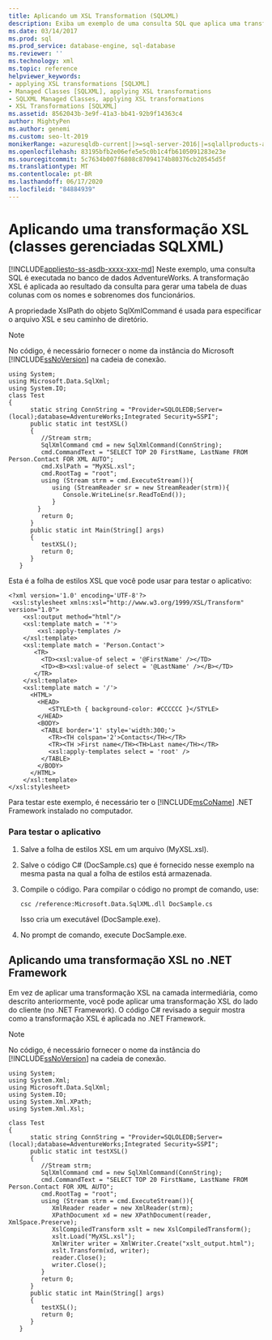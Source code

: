 ```yaml
---
title: Aplicando um XSL Transformation (SQLXML)
description: Exiba um exemplo de uma consulta SQL que aplica uma transformação XSL usando a propriedade XslPath do objeto SqlXmlCommand nas classes gerenciadas SQLXML.
ms.date: 03/14/2017
ms.prod: sql
ms.prod_service: database-engine, sql-database
ms.reviewer: ''
ms.technology: xml
ms.topic: reference
helpviewer_keywords:
- applying XSL transformations [SQLXML]
- Managed Classes [SQLXML], applying XSL transformations
- SQLXML Managed Classes, applying XSL transformations
- XSL Transformations [SQLXML]
ms.assetid: 8562043b-3e9f-41a3-bb41-92b9f14363c4
author: MightyPen
ms.author: genemi
ms.custom: seo-lt-2019
monikerRange: =azuresqldb-current||>=sql-server-2016||=sqlallproducts-allversions||>=sql-server-linux-2017||=azuresqldb-mi-current
ms.openlocfilehash: 83195bfb2e06efe5e5c0b1c4fb6105091283e23e
ms.sourcegitcommit: 5c7634b007f6808c87094174b80376cb20545d5f
ms.translationtype: MT
ms.contentlocale: pt-BR
ms.lasthandoff: 06/17/2020
ms.locfileid: "84884939"
---
```

# <a name="applying-an-xsl-transformation-sqlxml-managed-classes"></a>Aplicando uma transformação XSL (classes gerenciadas SQLXML)
[!INCLUDE[appliesto-ss-asdb-xxxx-xxx-md](../../../includes/appliesto-ss-asdb-xxxx-xxx-md.md)]
  Neste exemplo, uma consulta SQL é executada no banco de dados AdventureWorks. A transformação XSL é aplicada ao resultado da consulta para gerar uma tabela de duas colunas com os nomes e sobrenomes dos funcionários.  
  
 A propriedade XslPath do objeto SqlXmlCommand é usada para especificar o arquivo XSL e seu caminho de diretório.  
  
> [!NOTE]  
>  No código, é necessário fornecer o nome da instância do Microsoft [!INCLUDE[ssNoVersion](../../../includes/ssnoversion-md.md)] na cadeia de conexão.  
  
```  
using System;  
using Microsoft.Data.SqlXml;  
using System.IO;  
class Test  
{  
      static string ConnString = "Provider=SQLOLEDB;Server=(local);database=AdventureWorks;Integrated Security=SSPI";  
      public static int testXSL()  
      {  
         //Stream strm;  
         SqlXmlCommand cmd = new SqlXmlCommand(ConnString);  
         cmd.CommandText = "SELECT TOP 20 FirstName, LastName FROM Person.Contact FOR XML AUTO";  
         cmd.XslPath = "MyXSL.xsl";  
         cmd.RootTag = "root";  
         using (Stream strm = cmd.ExecuteStream()){  
            using (StreamReader sr = new StreamReader(strm)){  
               Console.WriteLine(sr.ReadToEnd());  
            }  
        }  
         return 0;  
      }  
      public static int Main(String[] args)  
      {  
         testXSL();     
         return 0;  
      }  
   }  
```  
  
 Esta é a folha de estilos XSL que você pode usar para testar o aplicativo:  
  
```  
<?xml version='1.0' encoding='UTF-8'?>  
 <xsl:stylesheet xmlns:xsl="http://www.w3.org/1999/XSL/Transform" version="1.0">   
    <xsl:output method="html"/>  
    <xsl:template match = '*'>  
        <xsl:apply-templates />  
    </xsl:template>  
    <xsl:template match = 'Person.Contact'>  
       <TR>  
         <TD><xsl:value-of select = '@FirstName' /></TD>  
         <TD><B><xsl:value-of select = '@LastName' /></B></TD>  
       </TR>  
    </xsl:template>  
    <xsl:template match = '/'>  
      <HTML>  
        <HEAD>  
           <STYLE>th { background-color: #CCCCCC }</STYLE>  
        </HEAD>  
        <BODY>  
         <TABLE border='1' style='width:300;'>  
           <TR><TH colspan='2'>Contacts</TH></TR>  
           <TR><TH >First name</TH><TH>Last name</TH></TR>  
           <xsl:apply-templates select = 'root' />  
         </TABLE>  
        </BODY>  
      </HTML>  
    </xsl:template>  
</xsl:stylesheet>  
```  
  
 Para testar este exemplo, é necessário ter o [!INCLUDE[msCoName](../../../includes/msconame-md.md)] .NET Framework instalado no computador.  
  
### <a name="to-test-the-application"></a>Para testar o aplicativo  
  
1.  Salve a folha de estilos XSL em um arquivo (MyXSL.xsl).  
  
2.  Salve o código C# (DocSample.cs) que é fornecido nesse exemplo na mesma pasta na qual a folha de estilos está armazenada.  
  
3.  Compile o código. Para compilar o código no prompt de comando, use:  
  
    ```  
    csc /reference:Microsoft.Data.SqlXML.dll DocSample.cs  
    ```  
  
     Isso cria um executável (DocSample.exe).  
  
4.  No prompt de comando, execute DocSample.exe.  

## <a name="applying-an-xsl-transformation-in-the-net-framework"></a>Aplicando uma transformação XSL no .NET Framework  
 Em vez de aplicar uma transformação XSL na camada intermediária, como descrito anteriormente, você pode aplicar uma transformação XSL do lado do cliente (no .NET Framework). O código C# revisado a seguir mostra como a transformação XSL é aplicada no .NET Framework.  
  
> [!NOTE]  
>  No código, é necessário fornecer o nome da instância do [!INCLUDE[ssNoVersion](../../../includes/ssnoversion-md.md)] na cadeia de conexão.  
  
```  
using System;  
using System.Xml;  
using Microsoft.Data.SqlXml;  
using System.IO;  
using System.Xml.XPath;  
using System.Xml.Xsl;  
  
class Test  
{  
      static string ConnString = "Provider=SQLOLEDB;Server=(local);database=AdventureWorks;Integrated Security=SSPI";  
      public static int testXSL()  
      {  
         //Stream strm;  
         SqlXmlCommand cmd = new SqlXmlCommand(ConnString);  
         cmd.CommandText = "SELECT TOP 20 FirstName, LastName FROM Person.Contact FOR XML AUTO";  
         cmd.RootTag = "root";  
         using (Stream strm = cmd.ExecuteStream()){  
            XmlReader reader = new XmlReader(strm);  
            XPathDocument xd = new XPathDocument(reader, XmlSpace.Preserve);  
            XslCompiledTransform xslt = new XslCompiledTransform();  
            xslt.Load("MyXSL.xsl");  
            XmlWriter writer = XmlWriter.Create("xslt_output.html");  
            xslt.Transform(xd, writer);  
            reader.Close();  
            writer.Close();  
         }  
         return 0;  
      }  
      public static int Main(String[] args)  
      {  
         testXSL();     
         return 0;  
      }  
   }  
```  
  
  
